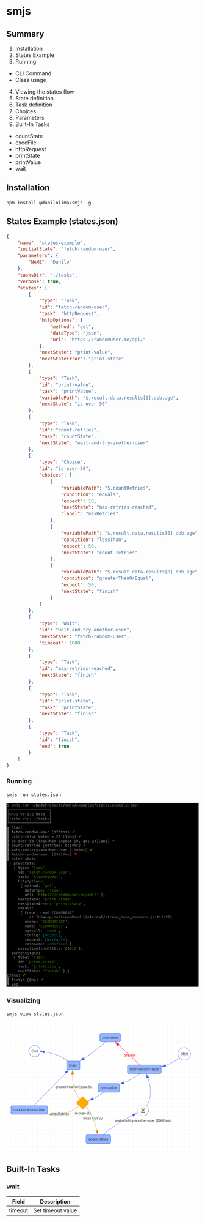 # smjs


## Summary
1. Installation
2. States Example
3. Running
 - CLI Command
 - Class usage
4. Viewing the states flow
5. State definition
6. Task definition
7. Choices
8. Parameters
9. Built-In Tasks
 - countState
 - execFile
 - httpRequest
 - printState
 - printValue
 - wait 

## Installation
```
npm install @danilolima/smjs -g
```

## States Example (states.json)
```json
{
    "name": "states-example",
    "initialState": "fetch-random-user",
    "parameters": {
        "NAME": "Danilo"
    },
    "tasksDir": "./tasks",
    "verbose": true,
    "states": [
        {
            "type": "Task",
            "id": "fetch-random-user",
            "task": "httpRequest",
            "httpOptions": {
                "method": "get",
                "dataType": "json",
                "url": "https://randomuser.me/api/"
            },
            "nextState": "print-value",
            "nextStateError": "print-state"
        },
        {
            "type": "Task",
            "id": "print-value",
            "task": "printValue",
            "variablePath": "$.result.data.results[0].dob.age",
            "nextState": "is-over-50"
        },
        {
            "type": "Task",
            "id": "count-retries",
            "task": "countState",
            "nextState": "wait-and-try-another-user"
        },
        {
            "type": "Choice",
            "id": "is-over-50",
            "choices": [
                {
                    "variablePath": "$.countRetries",
                    "condition": "equals",
                    "expect": 10,
                    "nextState": "max-retries-reached",
                    "label": "maxRetries"
                },
                {
                    "variablePath": "$.result.data.results[0].dob.age",
                    "condition": "lessThan",
                    "expect": 50,
                    "nextState": "count-retries"
                },
                {
                    "variablePath": "$.result.data.results[0].dob.age",
                    "condition": "greaterThanOrEqual",
                    "expect": 50,
                    "nextState": "finish"
                }
            ]
        },
        {
            "type": "Wait",
            "id": "wait-and-try-another-user",
            "nextState": "fetch-random-user",
            "timeout": 1000
        },
        {
            "type": "Task",
            "id": "max-retries-reached",
            "nextState": "finish"
        },
        {
            "type": "Task",
            "id": "print-state",
            "task": "printState",
            "nextState": "finish"
        },
        {
            "type": "Task",
            "id": "finish",
            "end": true
        }
    ]
}
```

### Running
```
smjs run states.json
```
![ExampleConsole](examples/example-console.png)

### Visualizing

```
smjs view states.json
```
![Diagram](examples/example.png)

## Built-In Tasks

### wait
| Field | Description |
|-------|-------------|
|timeout|Set timeout value |
